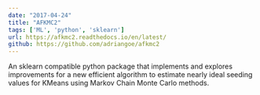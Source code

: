 ```yaml
---
date: "2017-04-24"
title: "AFKMC2"
tags: ['ML', 'python', 'sklearn']
url: https://afkmc2.readthedocs.io/en/latest/
github: https://github.com/adriangoe/afkmc2
---
```

An sklearn compatible python package that implements and explores improvements for a new efficient algorithm to estimate nearly ideal seeding values for KMeans using Markov Chain Monte Carlo methods.
